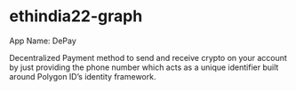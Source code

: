 # ethindia22-graph 
App Name: DePay

Decentralized Payment method to send and receive crypto on your account by just providing the phone number which acts as a unique identifier built around Polygon ID’s identity framework.